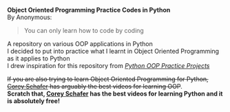 **Object Oriented Programming Practice Codes in Python**   
By Anonymous:
>You can only learn how to code by coding  

A repository on various OOP applications in Python  
I decided to put into practice what I learnt in Object Oriented Programming as it applies to Python  
I drew inspiration for this repository from *[Python OOP Practice Projects](https://github.com/chenmingxue/Python_PracticeProjects)*  
  
~~If you are also trying to learn Object Oriented Programming for Python, [Corey Schafer](https://coreyms.com/development/python/python-oop-tutorials-complete-series) has arguably the best videos for learning OOP~~.  
**Scratch that, [Corey Schafer](https://www.youtube.com/user/schafer5) has the best videos for learning Python and it is absolutely free!**
